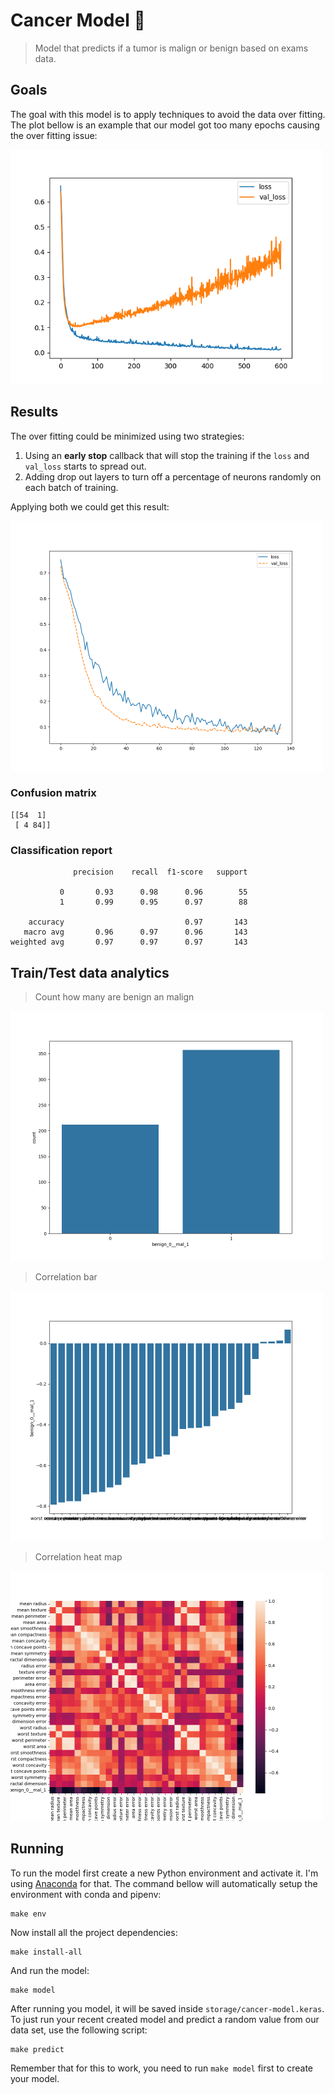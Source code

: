 # Cancer Model 🤖

> Model that predicts if a tumor is malign or benign based on exams data.

## Goals

The goal with this model is to apply techniques to avoid the data over fitting.
The plot bellow is an example that our model got too many epochs causing the
over fitting issue:

<img src="storage/plots/model/overfitting-train-test-data-example.png" width="500px">

## Results

The over fitting could be minimized using two strategies:

1. Using an **early stop** callback that will stop the
training if the `loss` and `val_loss` starts to spread out.
2. Adding drop out layers to turn off a percentage of neurons
randomly on each batch of training.

Applying both we could get this result:

<img src="storage/plots/model/is-overfitting-train-test-data.png" width="500px">

### Confusion matrix

```shell
[[54  1]
 [ 4 84]]
```

### Classification report

```shell
              precision    recall  f1-score   support

           0       0.93      0.98      0.96        55
           1       0.99      0.95      0.97        88

    accuracy                           0.97       143
   macro avg       0.96      0.97      0.96       143
weighted avg       0.97      0.97      0.97       143
```

## Train/Test data analytics

> Count how many are benign an malign

<img src="storage/plots/dataframe/c-benign-malign.png" width="500px">

> Correlation bar

<img src="storage/plots/dataframe/bar-correlation.png" width="500px">

> Correlation heat map

<img src="storage/plots/dataframe/hm-correlation.png" width="500px">

## Running

To run the model first create a new Python environment and activate it. I'm using [Anaconda](https://www.anaconda.com/) for that. The command bellow will
automatically setup the environment with conda and pipenv:

```shell
make env
```

Now install all the project dependencies:

```shell
make install-all
```

And run the model:

```shell
make model
```

After running you model, it will be saved inside `storage/cancer-model.keras`.
To just run your recent created model and predict a random value from our data set,
use the following script:

```shell
make predict 
```

Remember that for this to work, you need to run `make model` first to create your model.
